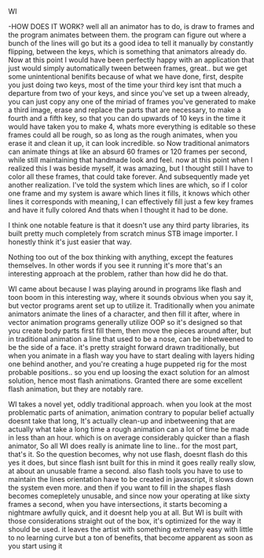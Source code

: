 WI



  -HOW DOES IT WORK? well all an animator has to do, is draw to frames and the program animates between them. the program can figure out where a bunch of the lines will go but its a good
idea to tell it manually by constantly flipping, between the keys, which is something that animators already do. Now at this point I would have been perfectly happy with an application that just would simply
automatically tween between frames, great.. but we get some unintentional benifits because of what we have done, first, despite you just doing two keys, most of the time your third key isnt that much a departure
from two of your keys, and since you've set up a tween already, you can just copy any one of the miriad of frames you've generated to make a third image, erase and replace the parts that are necessary, to make a fourth
and a fifth key, so that you can do upwards of 10 keys in the time it would have taken you to make 4, whats more everything is editable so these frames could all be rough, so as long as the rough animates, when you
erase it and clean it up, it can look incredible. so Now traditional animators can animate things at like an absurd 60 frames or 120 frames per second, while still maintaining that handmade look and feel.
now at this point when I realized this I was beside myself, it was amazing, but I thought still I have to color all these frames, that could take forever. And subsequently made yet another realization. I've told 
the system which lines are which, so if I color one frame and my system is aware which lines it fills, it knows which other lines it corresponds with meaning, I can effectively fill just a few key frames and have it
fully colored And thats when I thought it had to be done.

I think one notable feature is that it doesn't use any third party libraries, its built pretty much completely from scratch minus STB image
importer. I honestly think it's just easier that way.

Nothing too out of the box thinking with anything, except the features themselves. In other words if you see it running it's more that's 
an interesting approach at the problem, rather than how did he do that.

WI came about because I was playing around in programs like flash and toon boom in this interesting way, where it
sounds obvious when you say it, but vector programs arent set up to utilize it. Traditionally when you animate animators animate the lines of a character, 
and then fill it after, where in vector animation programs generally utilize OOP so it's designed so that you create body parts first fill them, then move the 
pieces around after, but in traditional animation a line that used to be a nose, can be inbetweened to be the side of a face. it's pretty straight forward drawn
traditionally, but when you animate in a flash way you have to start dealing with layers hiding one behind another, and you're creating a huge puppeted rig for
the most probable positions.. so you end up loosing the exact solution for an almost solution, hence most flash animations. Granted there are some excellent flash
animation, but they are notably rare. 

WI takes a novel yet, oddly traditional approach. when you look at the most problematic parts of animation, animation contrary to popular belief actually doesnt take that long, It's
actually clean-up and inbetweening that are actually what take a long time a rough animation can a lot of time be made in less than an hour. which is on average considerably quicker
than a flash animator, So all WI does really is animate line to line.. for the most part, that's it. So the question becomes, why not use flash, doesnt flash do this
yes it does, but since flash isnt built for this in mind it goes really really slow, at about an unusable frame a second. also flash tools you have to use to maintain the lines orientation
have to be created in javascript, it slows down the system even more. and then if you want to fill in the shapes flash becomes comepletely unusable, and since now your operating at like sixty
frames a second, when you have intersections, it starts becoming a nightmare awfully quick, and it doesnt help you at all. But WI is built with those considerations straight out of the box, it's
optimized for the way it should be used. it leaves the artist with something extremely easy with little to no learning curve but a ton of benefits, that become apparent as soon as you start using it
